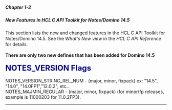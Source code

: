 ##### Chapter 1-2
##### New Features in HCL C API Toolkit for Notes/Domino 14.5

This section lists the new and changed features in the HCL C API Toolkit for Notes/Domino 14.5<font color="#242424" face="Segoe UI">.</font> See the <i>What's New view</i> in the <i>HCL C API Reference </i>for details.<br>
<br>
<b>There are only two new defines that has been added for Domino 14.5</b><br>
<br>
<b><font size="5" color="#000080">NOTES_VERSION Flags</font></b><br>
<br>
NOTES_VERSION_STRING_REL_NUM	  -  (major, minor, fixpack) ex: "14.5", "14.0", "14.0FP1","12.0.2", etc..
<br>
NOTES_MAJMIN_REGULAR	  -  (major, minor, fixpack) (for minor/fp releases, example is 11000203 for 11.0.2FP3).
<br>

---
